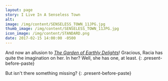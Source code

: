 ```yaml
---
layout: page
story: I Live In A Senseless Town
alt:
image: /img/content/SENSELESS_TOWN_11JPG.jpg
thumb_image: /img/content/SENSELESS_TOWN_11JPG.jpg
icon_image: /img/content/STANDARD.png
date: 2017-02-15 14:00:00 -0500
---
```



And now an allusion to&nbsp;[*The Garden of Earthly Delights*](https://en.wikipedia.org/wiki/The_Garden_of_Earthly_Delights)! Gracious, Racia has quite the imagination on her. In her? Well, she has one, at least.
{: .present-before-paste}

But isn't there something missing?
{: .present-before-paste}